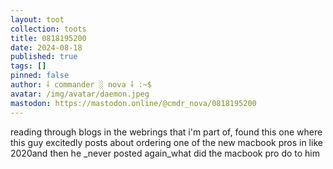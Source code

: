 ```yaml
---
layout: toot
collection: toots
title: 0818195200
date: 2024-08-18
published: true
tags: []
pinned: false
author: ⸸ commander ░ nova ⸸ :~$
avatar: /img/avatar/daemon.jpeg
mastodon: https://mastodon.online/@cmdr_nova/0818195200
---
```


reading through blogs in the webrings that i'm part of, found this one where this guy excitedly posts about ordering one of the new macbook pros in like 2020and then he _never posted again_what did the macbook pro do to him
